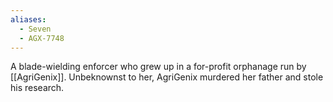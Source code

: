 ```yaml
---
aliases:
  - Seven
  - AGX-7748
---
```

A blade-wielding enforcer who grew up in a for-profit orphanage run by [[AgriGenix]]. Unbeknownst to her, AgriGenix murdered her father and stole his research.